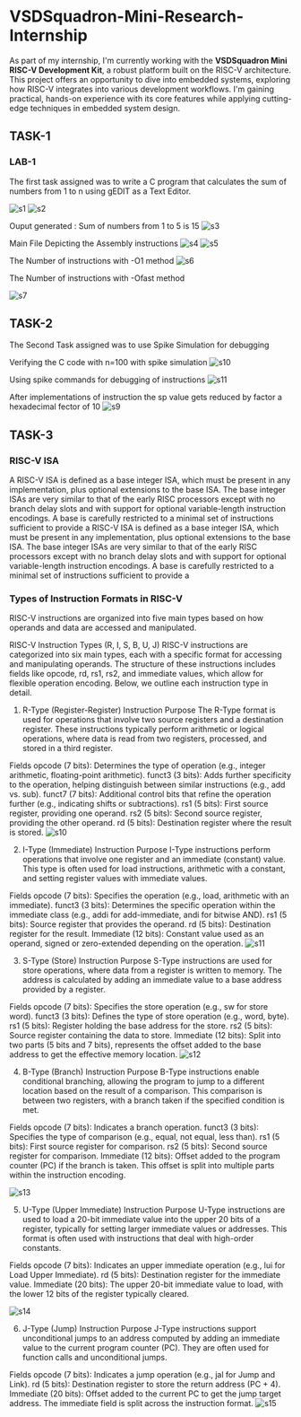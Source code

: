 # VSDSquadron-Mini-Research-Internship

As part of my internship, I'm currently working with the **VSDSquadron Mini RISC-V Development Kit**, a robust platform built on the RISC-V architecture. This project offers an opportunity to dive into embedded systems, exploring how RISC-V integrates into various development workflows. I'm gaining practical, hands-on experience with its core features while applying cutting-edge techniques in embedded system design.

## TASK-1

### LAB-1

The first task assigned was to write a C program that calculates the sum of numbers from 1 to n using gEDIT as a Text Editor.

![s1](https://github.com/Arnav-12/VSDSquadron-Mini-Research-Internship/blob/main/s1.png)
![s2](https://github.com/Arnav-12/VSDSquadron-Mini-Research-Internship/blob/main/s2.png)

Ouput generated : Sum of numbers from 1 to 5 is 15
![s3](https://github.com/Arnav-12/VSDSquadron-Mini-Research-Internship/blob/main/s3.png)

Main File Depicting the Assembly instructions
![s4](https://github.com/Arnav-12/VSDSquadron-Mini-Research-Internship/blob/main/s4.png)
![s5](https://github.com/Arnav-12/VSDSquadron-Mini-Research-Internship/blob/main/s5.png)

The Number of instructions with -O1 method
![s6](https://github.com/Arnav-12/VSDSquadron-Mini-Research-Internship/blob/main/s6.png)

The Number of instructions with -Ofast method

![s7](https://github.com/Arnav-12/VSDSquadron-Mini-Research-Internship/blob/main/s7.png)

## TASK-2

The Second Task assigned was to use Spike Simulation for debugging

Verifying the C code with n=100 with spike simulation
![s10](https://github.com/Arnav-12/VSDSquadron-Mini-Research-Internship/blob/main/s10.png)

Using spike commands for debugging of instructions
![s11](https://github.com/Arnav-12/VSDSquadron-Mini-Research-Internship/blob/main/s11.png)

After implementations of instruction the sp value gets reduced by factor a hexadecimal fector of 10
![s9](https://github.com/Arnav-12/VSDSquadron-Mini-Research-Internship/blob/main/s9.png)

## TASK-3

### RISC-V ISA
A RISC-V ISA is defined as a base integer ISA, which must be present in any implementation, plus
optional extensions to the base ISA. The base integer ISAs are very similar to that of the early RISC
processors except with no branch delay slots and with support for optional variable-length instruction
encodings. A base is carefully restricted to a minimal set of instructions sufficient to provide a RISC-V ISA is defined as a base integer ISA, which must be present in any implementation, plus
optional extensions to the base ISA. The base integer ISAs are very similar to that of the early RISC
processors except with no branch delay slots and with support for optional variable-length instruction
encodings. A base is carefully restricted to a minimal set of instructions sufficient to provide a

### Types of Instruction Formats in RISC-V
RISC-V instructions are organized into five main types based on how operands and data are accessed and manipulated.

RISC-V Instruction Types (R, I, S, B, U, J)
RISC-V instructions are categorized into six main types, each with a specific format for accessing and manipulating operands. The structure of these instructions includes fields like opcode, rd, rs1, rs2, and immediate values, which allow for flexible operation encoding. Below, we outline each instruction type in detail.

1. R-Type (Register-Register) Instruction
Purpose
The R-Type format is used for operations that involve two source registers and a destination register. These instructions typically perform arithmetic or logical operations, where data is read from two registers, processed, and stored in a third register.

Fields
opcode (7 bits): Determines the type of operation (e.g., integer arithmetic, floating-point arithmetic).
funct3 (3 bits): Adds further specificity to the operation, helping distinguish between similar instructions (e.g., add vs. sub).
funct7 (7 bits): Additional control bits that refine the operation further (e.g., indicating shifts or subtractions).
rs1 (5 bits): First source register, providing one operand.
rs2 (5 bits): Second source register, providing the other operand.
rd (5 bits): Destination register where the result is stored.
![s10](https://github.com/Arnav-12/VSDSquadron-Mini-Research-Internship/blob/main/s10.png)

2. I-Type (Immediate) Instruction
Purpose
I-Type instructions perform operations that involve one register and an immediate (constant) value. This type is often used for load instructions, arithmetic with a constant, and setting register values with immediate values.

Fields
opcode (7 bits): Specifies the operation (e.g., load, arithmetic with an immediate).
funct3 (3 bits): Determines the specific operation within the immediate class (e.g., addi for add-immediate, andi for bitwise AND).
rs1 (5 bits): Source register that provides the operand.
rd (5 bits): Destination register for the result.
Immediate (12 bits): Constant value used as an operand, signed or zero-extended depending on the operation.
![s11](https://github.com/Arnav-12/VSDSquadron-Mini-Research-Internship/blob/main/s11.png)

3. S-Type (Store) Instruction
Purpose
S-Type instructions are used for store operations, where data from a register is written to memory. The address is calculated by adding an immediate value to a base address provided by a register.

Fields
opcode (7 bits): Specifies the store operation (e.g., sw for store word).
funct3 (3 bits): Defines the type of store operation (e.g., word, byte).
rs1 (5 bits): Register holding the base address for the store.
rs2 (5 bits): Source register containing the data to store.
Immediate (12 bits): Split into two parts (5 bits and 7 bits), represents the offset added to the base address to get the effective memory location.
![s12](https://github.com/Arnav-12/VSDSquadron-Mini-Research-Internship/blob/main/s12.png)

4. B-Type (Branch) Instruction
Purpose
B-Type instructions enable conditional branching, allowing the program to jump to a different location based on the result of a comparison. This comparison is between two registers, with a branch taken if the specified condition is met.

Fields
opcode (7 bits): Indicates a branch operation.
funct3 (3 bits): Specifies the type of comparison (e.g., equal, not equal, less than).
rs1 (5 bits): First source register for comparison.
rs2 (5 bits): Second source register for comparison.
Immediate (12 bits): Offset added to the program counter (PC) if the branch is taken. This offset is split into multiple parts within the instruction encoding.

![s13](https://github.com/Arnav-12/VSDSquadron-Mini-Research-Internship/blob/main/s13.png)

5. U-Type (Upper Immediate) Instruction
Purpose
U-Type instructions are used to load a 20-bit immediate value into the upper 20 bits of a register, typically for setting larger immediate values or addresses. This format is often used with instructions that deal with high-order constants.

Fields
opcode (7 bits): Indicates an upper immediate operation (e.g., lui for Load Upper Immediate).
rd (5 bits): Destination register for the immediate value.
Immediate (20 bits): The upper 20-bit immediate value to load, with the lower 12 bits of the register typically cleared.

![s14](https://github.com/Arnav-12/VSDSquadron-Mini-Research-Internship/blob/main/s14.png)

6. J-Type (Jump) Instruction
Purpose
J-Type instructions support unconditional jumps to an address computed by adding an immediate value to the current program counter (PC). They are often used for function calls and unconditional jumps.

Fields
opcode (7 bits): Indicates a jump operation (e.g., jal for Jump and Link).
rd (5 bits): Destination register to store the return address (PC + 4).
Immediate (20 bits): Offset added to the current PC to get the jump target address. The immediate field is split across the instruction format.
![s15](https://github.com/Arnav-12/VSDSquadron-Mini-Research-Internship/blob/main/s15.png)


